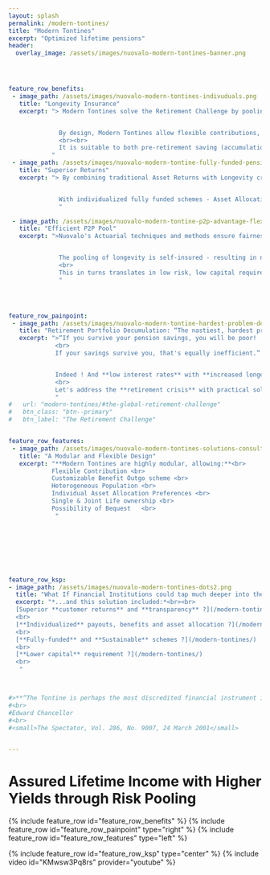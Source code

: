 ```yaml
---
layout: splash
permalink: /modern-tontines/
title: "Modern Tontines"
excerpt: "Optimized lifetime pensions"
header:
  overlay_image: /assets/images/nuovalo-modern-tontines-banner.png




feature_row_benefits:
 - image_path: /assets/images/nuovalo-modern-tontines-indivuduals.png
   title: "Longevity Insurance"
   excerpt: "> Modern Tontines solve the Retirement Challenge by pooling the Longevity risk of each members.


              By design, Modern Tontines allow flexible contributions, personalized benefit outgo schemes - *lifetime and term-specific, immediate or deferred* - optional joint-ownership and possibility of bequest.
              <br><br>
              It is suitable to both pre-retirement saving (accumulation) and post-retirement income (decumulation).
            "
 - image_path: /assets/images/nuovalo-modern-tontine-fully-funded-pension-low-cost.png
   title: "Superior Returns"
   excerpt: "> By combining traditional Asset Returns with Longevity credits, Modern Tontines are competitive tools in the retirement ecosystem. Coupled with no guarantee charge and streamlined administration fees - their net return is unbeatable.


              With individualized fully funded schemes - Asset Allocations can be personalized by each members to fit their retirement plan, investment preferences and financial fluency.
              "

 - image_path: /assets/images/nuovalo-modern-tontine-p2p-advantage-flexibility.png
   title: "Efficient P2P Pool"
   excerpt: ">Nuovalo's Actuarial techniques and methods ensure fairness and facilitate the distribution of assured lifetime income to each participant. Our designs are transparent, sustainable and always fully funded.


              The pooling of longevity is self-insured - resulting in no guarantee fees for the members and no liability for the carrier. The efficiency of the schemes provide much lower administrative burden.
              <br>
              This in turns translates in low risk, low capital requirement and low fees.
              "




feature_row_painpoint:
 - image_path: /assets/images/nuovalo-modern-tontine-hardest-problem-decumulation.png
   title: "Retirement Portfolio Decumulation: “The nastiest, hardest problem in finance” - William Sharpe"
   excerpt: ">“If you survive your pension savings, you will be poor!
             <br>
             If your savings survive you, that's equally inefficient.”


             Indeed ! And **low interest rates** with **increased longevity** won't help.
             <br>
             Let's address the **retirement crisis** with practical solutions.
             "
#   url: "modern-tontines/#the-global-retirement-challenge"
#   btn_class: "btn--primary"
#   btn_label: "The Retirement Challenge"


feature_row_features:
 - image_path: /assets/images/nuovalo-modern-tontines-solutions-consulting.png
   title: "A Modular and Flexible Design"
   excerpt: "**Modern Tontines are highly modular, allowing:**<br>
            Flexible Contribution <br>
            Customizable Benefit Outgo scheme <br>
            Heterogeneous Population <br>
            Individual Asset Allocation Preferences <br>
            Single & Joint Life ownership <br>
            Possibility of Bequest   <br>
             "








feature_row_ksp:
- image_path: /assets/images/nuovalo-modern-tontines-dots2.png
  title: "What If Financial Institutions could tap much deeper into the Underserved Retirement Market ?"
  excerpt: "*...and this solution included:*<br><br>
  [Superior **customer returns** and **transparency** ?](/modern-tontines/)
  <br>
  [**Individualized** payouts, benefits and asset allocation ?](/modern-tontines/)
  <br>
  [**Fully-funded** and **Sustainable** schemes ?](/modern-tontines/)
  <br>
  [**Lower capital** requirement ?](/modern-tontines/)
  <br>
   "



#>**“The Tontine is perhaps the most discredited financial instrument in history”**
#<br>
#Edward Chancellor
#<br>
#<small>The Spectator, Vol. 286, No. 9007, 24 March 2001</small>


---
```


# Assured Lifetime Income with Higher Yields through Risk Pooling

{% include feature_row id="feature_row_benefits" %}
{% include feature_row id="feature_row_painpoint" type="right" %}
{% include feature_row id="feature_row_features" type="left" %}



{% include feature_row id="feature_row_ksp" type="center" %}
{% include video id="KMwsw3Pq8rs" provider="youtube" %}

